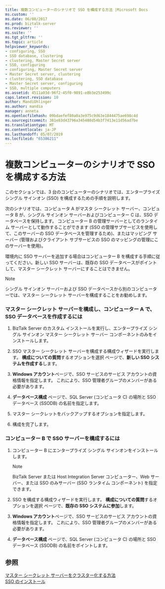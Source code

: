 ```yaml
---
title: 複数コンピューターのシナリオで SSO を構成する方法 |Microsoft Docs
ms.custom: ''
ms.date: 06/08/2017
ms.prod: biztalk-server
ms.reviewer: ''
ms.suite: ''
ms.tgt_pltfrm: ''
ms.topic: article
helpviewer_keywords:
- configuring, SSO
- SSO database, clustering
- clustering, Master Secret server
- SSO, configuring
- configuring, Master Secret server
- Master Secret server, clustering
- clustering, SSO database
- Master Secret server, configuring
- SSO, multiple computers
ms.assetid: 4511a03d-96f2-45f0-9891-e8b3e253499c
caps.latest.revision: 10
author: MandiOhlinger
ms.author: mandia
manager: anneta
ms.openlocfilehash: 09bdaefef80a0a3e975c9d63e1844475ae698c4d
ms.sourcegitcommit: 381e83d43796a345488d54b3f7413e11d56ad7be
ms.translationtype: MT
ms.contentlocale: ja-JP
ms.lasthandoff: 05/07/2019
ms.locfileid: "65386211"
---
```

# <a name="how-to-configure-sso-in-a-multicomputer-scenario"></a>複数コンピューターのシナリオで SSO を構成する方法
このセクションでは、3 台のコンピューターのシナリオでは、エンタープライズ シングル サインオン (SSO) を構成するための手順を説明します。  
  
 次のシナリオでは、コンピュータ A がマスタ シークレット サーバー、コンピュータ B が、シングル サインオン サーバーおよびコンピューター C は、SSO データベースを保持します。 コンピューター B の管理サーバーとしてのランタイム サーバーとして動作することができます (SSO の管理サブサービスを使用して、このサーバーの SSO データベースを管理するため)、またはマッピング サーバー (管理およびクライアント サブサービスの SSO のマッピングの管理にこのサーバーを使用)。  
  
 環境内に SSO サーバーを追加する場合はコンピューター B を構成する手順に従ってください。新しい SSO サーバーは、既存の SSO データベースがポイントして、マスター シークレット サーバーにすることはできません。  
  
> [!NOTE]
>  シングル サインオン サーバーおよび SSO データベースから別のコンピューターでは、マスター シークレット サーバーを構成することをお勧めします。  
  
### <a name="to-configure-the-master-secret-server-and-create-the-sso-database-on-computer-a"></a>マスター シークレット サーバーを構成し、コンピューター A で、SSO データベースを作成するには  
  
1.  BizTalk Server のカスタム インストールを実行し、エンタープライズ シングル サインオン マスター シークレット サーバー コンポーネントのみをインストールします。  
  
2.  SSO マスター シークレット サーバーを構成する構成ウィザードを実行します。 **構成についての質問**するオプションを選択 ページで、**新しい SSO システムを作成する**します。  
  
3.  **Windows アカウント**ページで、SSO サービスのサービス アカウントの資格情報を指定します。 これにより、SSO 管理者グループのメンバーがある必要があります。  
  
4.  **データベース構成** ページで、SQL Server (コンピュータ C) の場所と SSO データベース (SSODB) の名前を指定します。  
  
5.  マスター シークレットをバックアップするオプションを指定します。  
  
6.  構成を完了します。  
  
### <a name="to-configure-the-sso-server-on-computer-b"></a>コンピューター B で SSO サーバーを構成するには  
  
1.  コンピューター B にエンタープライズ シングル サインオンをインストールします。  
  
    > [!NOTE]
    >  BizTalk Server または Host Integration Server コンピューター、Web サーバー、または SSO のみサーバー (SSO ランタイム コンポーネント) を指定できます。  
  
2.  SSO を構成する構成ウィザードを実行します。 **構成についての質問**するオプションを選択 ページで、**既存の SSO システムに参加**します。  
  
3.  **Windows アカウント**ページで、SSO サービスのサービス アカウントの資格情報を指定します。 これにより、SSO 管理者グループのメンバーがある必要があります。  
  
4.  **データベース構成** ページで、SQL Server (コンピュータ C) の場所と SSO データベース (SSODB) の名前をポイントします。  
  
## <a name="see-also"></a>参照  
 [マスター シークレット サーバーをクラスター化する方法](../core/how-to-cluster-the-master-secret-server1.md)   
 [SSO のインストール](../core/installing-sso.md)